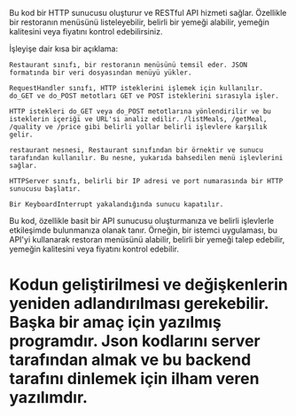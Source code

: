 Bu kod bir HTTP sunucusu oluşturur ve RESTful API hizmeti sağlar. Özellikle bir restoranın menüsünü listeleyebilir, belirli bir yemeği alabilir, yemeğin kalitesini veya fiyatını kontrol edebilirsiniz.

İşleyişe dair kısa bir açıklama:

    Restaurant sınıfı, bir restoranın menüsünü temsil eder. JSON formatında bir veri dosyasından menüyü yükler.

    RequestHandler sınıfı, HTTP isteklerini işlemek için kullanılır. do_GET ve do_POST metotları GET ve POST isteklerini sırasıyla işler.

    HTTP istekleri do_GET veya do_POST metotlarına yönlendirilir ve bu isteklerin içeriği ve URL'si analiz edilir. /listMeals, /getMeal, /quality ve /price gibi belirli yollar belirli işlevlere karşılık gelir.

    restaurant nesnesi, Restaurant sınıfından bir örnektir ve sunucu tarafından kullanılır. Bu nesne, yukarıda bahsedilen menü işlevlerini sağlar.

    HTTPServer sınıfı, belirli bir IP adresi ve port numarasında bir HTTP sunucusu başlatır.

    Bir KeyboardInterrupt yakalandığında sunucu kapatılır.

Bu kod, özellikle basit bir API sunucusu oluşturmanıza ve belirli işlevlerle etkileşimde bulunmanıza olanak tanır. Örneğin, bir istemci uygulaması, bu API'yi kullanarak restoran menüsünü alabilir, belirli bir yemeği talep edebilir, yemeğin kalitesini veya fiyatını kontrol edebilir.
<h1>Kodun geliştirilmesi ve değişkenlerin yeniden adlandırılması gerekebilir. Başka bir amaç için yazılmış programdır. Json kodlarını server tarafından almak ve bu backend tarafını dinlemek için ilham veren yazılımdır.</h1>
